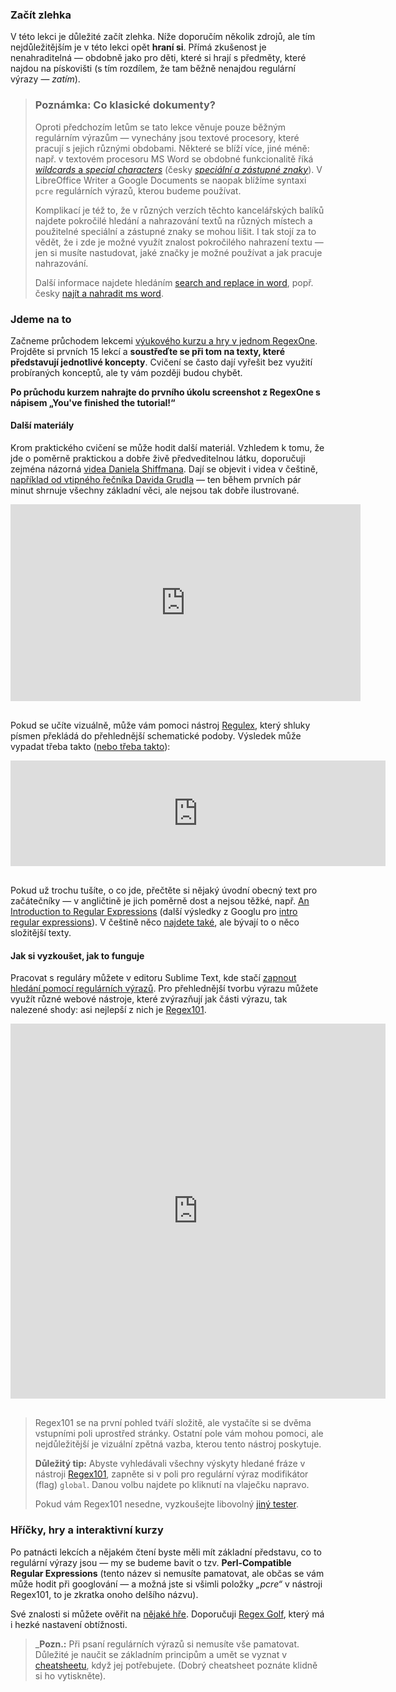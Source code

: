 ### Začít zlehka

V této lekci je důležité začít zlehka. Níže doporučím několik zdrojů, ale tím nejdůležitějším je v této lekci opět **hraní si**. Přímá zkušenost je nenahraditelná — obdobně jako pro děti, které si hrají s předměty, které najdou na pískovišti (s tím rozdílem, že tam běžně nenajdou regulární výrazy — *zatím*).

> ### Poznámka: Co klasické dokumenty?
> 
> Oproti předchozím letům se tato lekce věnuje pouze běžným regulárním výrazům — vynechány jsou textové procesory, které pracují s jejich různými obdobami. Některé se blíží více, jiné méně: např. v textovém procesoru MS Word se obdobné funkcionalitě říká [*wildcards* a *special characters*](http://www.google.com/search?q=using+ms+word+wildcards) (česky [*speciální a zástupné znaky*](http://www.google.com/search?q=ms+word+speciální+a+zástupné+znaky)). V LibreOffice Writer a Google Documents se naopak blížíme syntaxi `pcre` regulárních výrazů, kterou budeme používat.
> 
> Komplikací je též to, že v různých verzích těchto kancelářských balíků najdete pokročilé hledání a nahrazování textů na různých místech a použitelné speciální a zástupné znaky se mohou lišit. I tak stojí za to vědět, že i zde je možné využít znalost pokročilého nahrazení textu — jen si musíte nastudovat, jaké značky je možné používat a jak pracuje nahrazování.
>
> Další informace najdete hledáním [search and replace in word](http://www.google.com/search?q=search+and+replace+in+word), popř. česky [najít a nahradit ms word](http://www.google.com/search?q=najít+a+nahradit+ms+word). 

### Jdeme na to

Začneme průchodem lekcemi [výukového kurzu a hry v jednom RegexOne](http://regexone.com). Projděte si prvních 15 lekcí a **soustřeďte se při tom na texty, které představují jednotlivé koncepty**. Cvičení se často dají vyřešit bez využití probíraných konceptů, ale ty vám později budou chybět.

**Po průchodu kurzem nahrajte do prvního úkolu screenshot z RegexOne s nápisem „You've finished the tutorial!“**

#### Další materiály

Krom praktického cvičení se může hodit další materiál. Vzhledem k tomu, že jde o poměrně praktickou a dobře živě předveditelnou látku, doporučuji zejména názorná [videa Daniela Shiffmana](https://www.youtube.com/playlist?list=PLRqwX-V7Uu6YEypLuls7iidwHMdCM6o2w). Dají se objevit i videa v češtině, [například od vtipného řečníka Davida Grudla](http://www.youtube.com/watch?v=uzHIXuGzaaY) — ten během prvních pár minut shrnuje všechny základní věci, ale nejsou tak dobře ilustrované.

<iframe width="560" height="315" style="margin-bottom: 1rem;" src="https://www.youtube.com/embed/7DG3kCDx53c" frameborder="0" allowfullscreen></iframe>

Pokud se učíte vizuálně, může vám pomoci nástroj [Regulex](https://jex.im/regulex/), který shluky písmen překládá do přehlednější schematické podoby. Výsledek může vypadat třeba takto ([nebo třeba takto](https://jex.im/regulex/#!flags=&re=%3C%5Ba-z0-9%5D%2B%3E%5B%5E%3C%5D%2B%3C%2F%5Ba-z0-9%5D%2B%3E)):

<iframe frameborder="0" width="600" height="169" style="margin-bottom: 1rem;" src="https://jex.im/regulex/#!embed=true&flags=&re=ve(lr%7Crl)%5Byi%5Dba"></iframe>

Pokud už trochu tušíte, o co jde, přečtěte si nějaký úvodní obecný text pro začátečníky — v angličtině je jich poměrně dost a nejsou těžké, např. [An Introduction to Regular Expressions](http://www.codeproject.com/Articles/939/An-Introduction-to-Regular-Expressions) (další výsledky z Googlu pro [intro regular expressions](http://www.google.com/search?q=regular+expressions+intro)). V češtině něco [najdete také](http://www.google.com/search?q=regulární+výrazy), ale bývají to o něco složitější texty.


#### Jak si vyzkoušet, jak to funguje

Pracovat s reguláry můžete v editoru Sublime Text, kde stačí [zapnout hledání pomocí regulárních výrazů](http://docs.sublimetext.info/en/latest/search_and_replace/search_and_replace_overview.html). Pro přehlednější tvorbu výrazu můžete využít různé webové nástroje, které zvýrazňují jak části výrazu, tak nalezené shody: asi nejlepší z nich je [Regex101](https://regex101.com).

<iframe frameborder="0" width="600" height="600" style="margin-bottom: 1rem;" src="https://regex101.com/r/X128py/3"></iframe>

> Regex101 se na první pohled tváří složitě, ale vystačíte si se dvěma vstupními poli uprostřed stránky. Ostatní pole vám mohou pomoci, ale nejdůležitější je vizuální zpětná vazba, kterou tento nástroj poskytuje. 
>
> **Důležitý tip:** Abyste vyhledávali všechny výskyty hledané fráze v nástroji [Regex101](https://regex101.com), zapněte si v poli pro regulární výraz modifikátor (flag) `global`. Danou volbu najdete po kliknutí na vlaječku napravo.
>
> Pokud vám Regex101 nesedne, vyzkoušejte libovolný [jiný tester](http://www.google.com/search?q=regex+tester).


### Hříčky, hry a interaktivní kurzy

Po patnácti lekcích a nějakém čtení byste měli mít základní představu, co to regulární výrazy jsou — my se budeme bavit o tzv. **Perl-Compatible Regular Expressions** (tento název si nemusíte pamatovat, ale občas se vám může hodit při googlování — a možná jste si všimli položky *„pcre“* v nástroji Regex101, to je zkratka onoho delšího názvu).

Své znalosti si můžete ověřit na [nějaké hře](http://www.google.com/search?q=regexp+game). Doporučuji [Regex Golf](http://regex.alf.nu), který má i hezké nastavení obtížnosti.

>\_**Pozn.:** Při psaní regulárních výrazů si nemusíte vše pamatovat. Důležité je naučit se základním principům a umět se vyznat v [cheatsheetu](http://www.google.com/search?q=regex+cheat+sheet), když jej potřebujete. (Dobrý cheatsheet poznáte klidně si ho vytiskněte).
